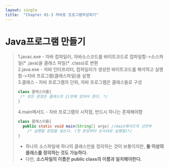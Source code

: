 ```yaml
---
layout: single
title:  "Chapter 01-3 자바로 프로그램작성하기"
---
```

# Java프로그램 만들기
> 1.javac.exe - 자바 컴파일러, 자바소스코드를 바이트코드로 컴파일함->소스파일(* .java)을 클래스 파일(* .class)로 변환   
> 2.java.exe - 자바 인터프리터, 컴파일러가 생성한 바이트코드를 해석하고 실행함->자바 프로그램(클래스파일)을 실행   
> 3.클래스 - 자바 프로그램의 단위, 자바 프로그램은 클래스들로 구성   
> ```java
> class 클래스이름{
>  /* 모든 문장은 클래스의 {}안에 있어야 한다. */
> }
> ```   
> 4.main메서드 - 자바 프로그램의 시작점, 반드시 하나는 존재해야함
> ```java
> class 클래스이름{
>   public static void main(String[] args) //main메서드의 선언부
>     /* 실행할 문장을 넣는다. (첫 문장부터 순서대로 실행됨)*/
> }
> ```      
> - 하나의 소스파일에 하나의 클래스만을 정의하는 것이 보통이지만, **둘 이상의 클래스를 정의하는 것도 가능하다.**   
> - 다만, **소스파일의 이름은 public class의 이름과 일치해야한다.**
